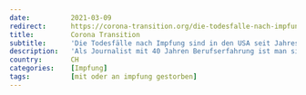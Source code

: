 ```yaml
---
date:          2021-03-09
redirect:      https://corona-transition.org/die-todesfalle-nach-impfung-sind-in-den-usa-seit-jahresbeginn-um-das
title:         Corona Transition
subtitle:      'Die Todesfälle nach Impfung sind in den USA seit Jahresbeginn um das Fünfzigfache gestiegen'
description:   'Als Journalist mit 40 Jahren Berufserfahrung ist man sich einiges gewohnt. Aber als ich die etwas komplizierte Datenbank über Nebenwirkungen von (...)'
country:       CH
categories:    [Impfung]
tags:          [mit oder an impfung gestorben]
---
```

